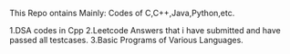 This Repo ontains Mainly:    Codes of C,C++,Java,Python,etc.

1.DSA codes in Cpp
2.Leetcode Answers that i have submitted and have passed all testcases.
3.Basic Programs of Various Languages.
